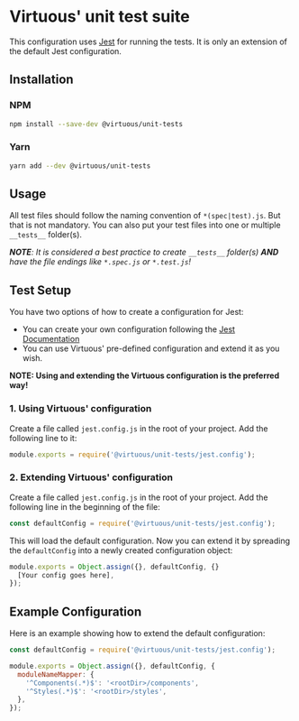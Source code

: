# Virtuous' unit test suite

This configuration uses [Jest](https://facebook.github.io/jest/) for running the tests.
It is only an extension of the default Jest configuration.

## Installation

### NPM

```sh
npm install --save-dev @virtuous/unit-tests
```

### Yarn

```sh
yarn add --dev @virtuous/unit-tests
```

## Usage

All test files should follow the naming convention of `*(spec|test).js`. But that is not mandatory.
You can also put your test files into one or multiple `__tests__` folder(s).

_**NOTE**: It is considered a best practice to create `__tests__` folder(s) **AND** have the file endings like `*.spec.js` or `*.test.js`!_

## Test Setup

You have two options of how to create a configuration for Jest:

- You can create your own configuration following the [Jest Documentation](https://facebook.github.io/jest/docs/en/getting-started.html)
- You can use Virtuous' pre-defined configuration and extend it as you wish.

__NOTE: Using and extending the Virtuous configuration is the preferred way!__

### 1. Using Virtuous' configuration

Create a file called `jest.config.js` in the root of your project.
Add the following line to it:

```js
module.exports = require('@virtuous/unit-tests/jest.config');
```

### 2. Extending Virtuous' configuration

Create a file called `jest.config.js` in the root of your project.
Add the following line in the beginning of the file:

```js
const defaultConfig = require('@virtuous/unit-tests/jest.config');
```

This will load the default configuration. Now you can extend it by spreading the `defaultConfig`
into a newly created configuration object:

```js
module.exports = Object.assign({}, defaultConfig, {}
  [Your config goes here],
});
```

## Example Configuration

Here is an example showing how to extend the default configuration:

```js
const defaultConfig = require('@virtuous/unit-tests/jest.config');

module.exports = Object.assign({}, defaultConfig, {
  moduleNameMapper: {
    '^Components(.*)$': '<rootDir>/components',
    '^Styles(.*)$': '<rootDir>/styles',
  },
});
```
